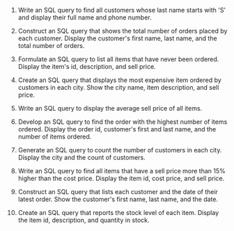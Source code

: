 1. Write an SQL query to find all customers whose last name starts with 'S' and display their full name and phone number.

2. Construct an SQL query that shows the total number of orders placed by each customer. Display the customer's first name, last name, and the total number of orders.

3. Formulate an SQL query to list all items that have never been ordered. Display the item's id, description, and sell price.

4. Create an SQL query that displays the most expensive item ordered by customers in each city. Show the city name, item description, and sell price.

5. Write an SQL query to display the average sell price of all items.

6. Develop an SQL query to find the order with the highest number of items ordered. Display the order id, customer's first and last name, and the number of items ordered.

7. Generate an SQL query to count the number of customers in each city. Display the city and the count of customers.

8. Write an SQL query to find all items that have a sell price more than 15% higher than the cost price. Display the item id, cost price, and sell price.

9. Construct an SQL query that lists each customer and the date of their latest order. Show the customer's first name, last name, and the date.

10. Create an SQL query that reports the stock level of each item. Display the item id, description, and quantity in stock.